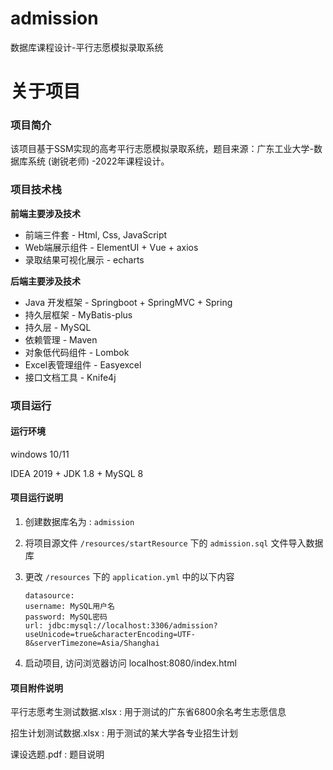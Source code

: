# admission
数据库课程设计-平行志愿模拟录取系统

# 关于项目

### 项目简介

该项目基于SSM实现的高考平行志愿模拟录取系统，题目来源：广东工业大学-数据库系统 (谢锐老师) -2022年课程设计。



### 项目技术栈

**前端主要涉及技术**

- 前端三件套 - Html, Css, JavaScript
- Web端展示组件 - ElementUI + Vue + axios
- 录取结果可视化展示 - echarts

**后端主要涉及技术**

- Java 开发框架 - Springboot + SpringMVC + Spring
- 持久层框架 - MyBatis-plus
- 持久层 - MySQL
- 依赖管理 - Maven
- 对象低代码组件 - Lombok
- Excel表管理组件 - Easyexcel
- 接口文档工具 - Knife4j



### 项目运行

#### 运行环境

windows 10/11

IDEA 2019 + JDK 1.8 + MySQL 8

#### 项目运行说明

1. 创建数据库名为 : `admission`

2. 将项目源文件 `/resources/startResource` 下的 `admission.sql` 文件导入数据库

3. 更改 `/resources` 下的 `application.yml` 中的以下内容

   ```
   datasource:
   username: MySQL用户名
   password: MySQL密码
   url: jdbc:mysql://localhost:3306/admission?useUnicode=true&characterEncoding=UTF-8&serverTimezone=Asia/Shanghai
   ```

4. 启动项目, 访问浏览器访问 localhost:8080/index.html



#### 项目附件说明

平行志愿考生测试数据.xlsx : 用于测试的广东省6800余名考生志愿信息

招生计划测试数据.xlsx : 用于测试的某大学各专业招生计划

课设选题.pdf : 题目说明

